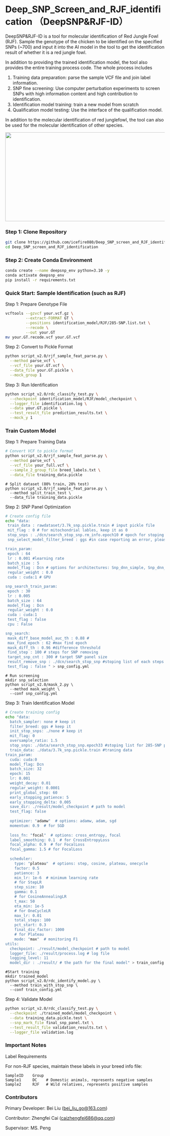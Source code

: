 
# Deep_SNP_Screen_and_RJF_identification （DeepSNP&RJF-ID）


DeepSNP&RJF-ID is a tool for molecular identification of Red Jungle Fowl (RJF). Sample the genotype of the chicken to be identified on the specified SNPs (~700) and input it into the AI ​​model in the tool to get the identification result of whether it is a red jungle fowl.

In addition to providing the trained identification model, the tool also provides the entire training process code. The whole process includes

1. Training data preparation: parse the sample VCF file and join label information.
2. SNP fine screening: Use computer perturbation experiments to screen SNPs with high information content and high contribution to identification.
3. Identification model training: train a new model from scratch
4. Qualification model testing: Use the interface of the qualification model.

In addition to the molecular identification of red junglefowl, the tool can also be used for the molecular identification of other species.


<p align="center">

<img src="https://github.com/icefire080/Deep_SNP_screen_and_RJF_identification/blob/main/docs/main_1.png" width="900" height="280">

</p>


### Step 1: Clone Repository
```bash
git clone https://github.com/icefire080/Deep_SNP_screen_and_RJF_identification.git
cd Deep_SNP_screen_and_RJF_identification
```

### Step 2: Create Conda Environment
```bash
conda create --name deepsnp_env python=3.10 -y
conda activate deepsnp_env
pip install -r requirements.txt
```

### Quick Start: Sample Identification (such as RJF)

Step 1: Prepare Genotype File
```bash
vcftools --gzvcf your.vcf.gz \
         --extract-FORMAT GT \
         --positions identification_model/RJF/285-SNP.list.txt \
         --recode \
         --out your.GT
mv your.GT.recode.vcf your.GT.vcf
```

Step 2: Convert to Pickle Format
```bash
python script_v2.0/rjf_sample_feat_parse.py \
  --method parse_vcf \
  --vcf_file your.GT.vcf \
  --data_file your.GT.pickle \
  --mock_group 1
```

Step 3: Run Identification
```bash
python script_v2.0/rdc_classify_test.py \
  --checkpoint identification_model/RJF/model_checkpoint \
  --logger_file identification.log \
  --data your.GT.pickle \
  --test_result_file prediction_results.txt \
  --mock_y 1
```

### Train Custom Model
Step 1: Prepare Training Data
```bash
# Convert VCF to pickle format
python script_v2.0/rjf_sample_feat_parse.py \
  --method parse_vcf \
  --vcf_file your_full.vcf \
  --sample_2_group_file breed_labels.txt \
  --data_file training_data.pickle
```

```
# Split dataset (80% train, 20% test)
python script_v2.0/rjf_sample_feat_parse.py \
  --method split_train_test \
  --data_file training_data.pickle
```

Step 2: SNP Panel Optimization
```bash
# Create config file
echo "data:
 train_data : rawdataset/3.7k_snp.pickle.train # input pickle file
 mit_flag : 0 # for mitochondrial lables, keep it as 0
 stop_snps : ./dcn/search_stop_snp.rm_info.epoch10 # epoch for stoping list
 snp_select_model_filter_breed : ggs #in case reporting an error, please keep it

train_param:
 epoch : 64
 lr : 0.001 #learning rate
 batch_size : 5
 model_flag : Dcn # options for architectures: Snp_dnn_simple, Snp_dnn_lr, Dfm, main, Snp_transform, Dcn, Snp_dnn_2_layer, Snp_dnn_4_layer
 regular_weight : 0.0
 cuda : cuda:1 # GPU

snp_search_train_param:
 epoch : 30
 lr : 0.005
 batch_size : 64
 model_flag : Dcn 
 regular_weight : 0.0
 cuda : cuda:1
 test_flag : false
 cpu : False

snp_search:
 mask_diff_base_model_auc_th : 0.88 #
 max_find_epoch : 62 #max find epoch
 mask_diff_th : 0.96 #difference threshold
 find_step : 100 # steps for SNP removing 
 target_snp_cnt : 300 # target SNP panel size
 result_remove_snp : ./dcn/search_stop_snp #stoping list of each steps
 test_flag : false " > snp_config.yml
```

```
# Run screening
mkdir snp_selection
python script_v2.0/mask_2.py \
  --method mask_weight \
  --conf snp_config.yml
```

Step 3: Train Identification Model
```bash
# Create training config
echo "data:
  batch_sampler: none # keep it
  filter_breed: ggs # keep it
  init_stop_snps: ./none # keep it
  mit_flag: 0 
  oversample_ratio: 1.5 
  stop_snps: ./data/search_stop_snp.epoch33 #stoping list for 285-SNP panel
  train_data: ./data/3.7k_snp.pickle.train #traning data
train_param:
  cuda: cuda:0
  model_flag: Dcn
  batch_size: 32
  epoch: 15
  lr: 0.001
  weight_decay: 0.01
  regular_weight: 0.0001
  print_global_step: 60  
  early_stopping_patience: 5  
  early_stopping_delta: 0.005
  save_dir: ./result/model_checkpoint # path to model
  test_flag: false
  
  optimizer: "adamw"  # options: adamw, adam, sgd
  momentum: 0.9  # for SGD
  
  loss_fn: "focal"  # options: cross_entropy, focal
  label_smoothing: 0.1  # for CrossEntropyLoss
  focal_alpha: 0.9  # for FocalLoss
  focal_gamma: 1.5 # for FocalLoss
  
  scheduler:
    type: "plateau"  # options: step, cosine, plateau, onecycle
    factor: 0.5  
    patience: 3   
    min_lr: 1e-6  # minimum learning rate
    # for StepLR
    step_size: 10
    gamma: 0.1
    # for CosineAnnealingLR
    t_max: 50
    eta_min: 1e-5
    # for OneCycleLR
    max_lr: 0.01
    total_steps: 100
    pct_start: 0.3
    final_div_factor: 1000
    # for Plateau
    mode: "max"  # monitoring F1  
utils:
  checkpoint: ./result/model_checkpoint # path to model
  logger_file: ./result/process.log # log file
  logging_level: 11
  model_dir : ./result/ # the path for the final model" > train_config.yml
```

```
#Start training
mkdir trained_model
python script_v2.0/rdc_identify_model.py \
  --method train_with_stop_snp \
  --conf train_config.yml
```

Step 4: Validate Model
```bash
python script_v2.0/rdc_classify_test.py \
  --checkpoint ./trained_model/model_checkpoint \
  --data training_data.pickle.test \
  --snp_mark_file final_snp_panel.txt \
  --test_result_file validation_results.txt \
  --logger_file validation.log
```

### Important Notes
Label Requirements

For non-RJF species, maintain these labels in your breed info file:

```
SampleID    Group
Sample1     DC    # Domestic animals, represents negative samples
Sample2     RJF   # Wild relatives, represents positive samples
```

### Contributors
Primary Developer: Bei Liu (bei_liu_go@163.com)

Contributor: Zhengfei Cai (caizhengfei686@qq.com)

Supervisor: MS. Peng
